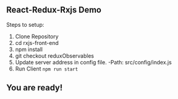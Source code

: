 ## React-Redux-Rxjs Demo

Steps to setup:
1) Clone Repository
2) cd rxjs-front-end
3) npm install
4) git checkout reduxObservables
5) Update server address in config file.
 -Path: src/config/index.js
6) Run Client `npm run start`

## You are ready!
